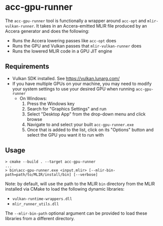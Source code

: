 # acc-gpu-runner

The `acc-gpu-runner` tool is functionally a wrapper around `acc-opt` and `mlir-vulkan-runner`.
It takes in an Accera-emitted MLIR file produced by an Accera generator and does the following:
- Runs the Accera lowering passes like `acc-opt` does
- Runs the GPU and Vulkan passes that `mlir-vulkan-runner` does
- Runs the lowered MLIR code in a GPU JIT engine

## Requirements
- Vulkan SDK installed. See https://vulkan.lunarg.com/
- If you have multiple GPUs on your machine, you may need to modify your system settings to use your desired GPU when running `acc-gpu-runner`
    - On Windows:
        1. Press the Windows key
        1. Search for "Graphics Settings" and run
        1. Select "Desktop App" from the drop-down menu and click browse
        1. Navigate to and select your built `acc-gpu-runner.exe`
        1. Once that is added to the list, click on its "Options" button and select the GPU you want it to run with

## Usage
```
> cmake --build . --target acc-gpu-runner
...
> bin\acc-gpu-runner.exe <input.mlir> [--mlir-bin-path=path/to/MLIR/install/bin] [--verbose]
```
Note: by default, will use the path to the MLIR `bin` directory from the MLIR installed via CMake to load the following dynamic libraries:
- `vulkan-runtime-wrappers.dll`
- `mlir_runner_utils.dll`

The `--mlir-bin-path` optional argument can be provided to load these libraries from a different directory.
